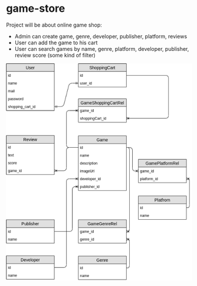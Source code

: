 # game-store

Project will be about online game shop:
- Admin can create game, genre, developer, publisher, platform, reviews
- User can add the game to his cart
- User can search games by name, genre, platform, developer, publisher, review score (some kind of filter)

![db-rel](images/GameStore.png)
